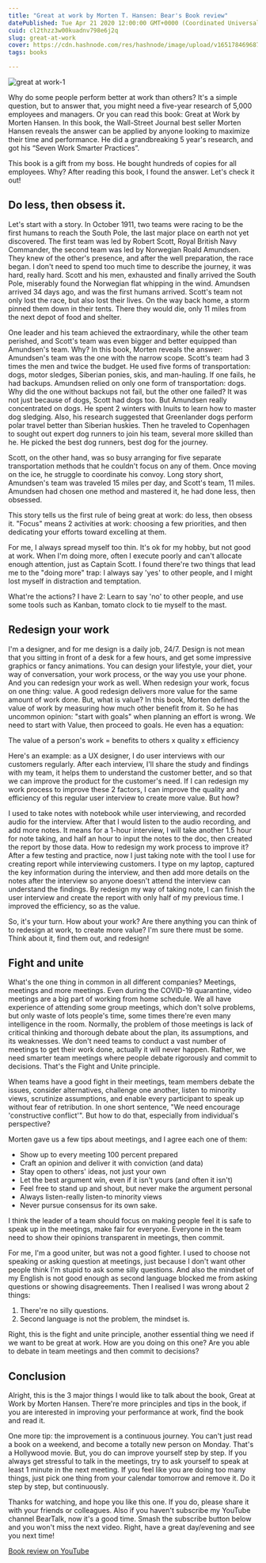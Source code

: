 ```yaml
---
title: "Great at work by Morten T. Hansen: Bear's Book review"
datePublished: Tue Apr 21 2020 12:00:00 GMT+0000 (Coordinated Universal Time)
cuid: cl2thzz3w00kuadnv798e6j2q
slug: great-at-work
cover: https://cdn.hashnode.com/res/hashnode/image/upload/v1651784696879/wzS637RYr.jpg
tags: books

---
```


![great at work-1](https://i.imgur.com/8NwrfGc.jpg)

Why do some people perform better at work than others? It's a simple question, but to answer that, you might need a five-year research of 5,000 employees and managers. Or you can read this book: Great at Work by Morten Hansen. In this book, the Wall-Street Journal best seller Morten Hansen reveals the answer can be applied by anyone looking to maximize their time and performance. He did a grandbreaking 5 year's research, and got his “Seven Work Smarter Practices”. 

This book is a gift from my boss. He bought hundreds of copies for all employees. Why? After reading this book, I found the answer. Let's check it out!

## Do less, then obsess it.

Let's start with a story. In October 1911, two teams were racing to be the first humans to reach the South Pole, the last major place on earth not yet discovered. The first team was led by Robert Scott, Royal British Navy Commander, the second team was led by Norwegian Roald Amundsen. They knew of the other's presence, and after the well preparation, the race began. I don't need to spend too much time to describe the journey, it was hard, really hard. Scott and his men, exhausted and finally arrived the South Pole, miserably found the Norwegian flat whipping in the wind. Amundsen arrived 34 days ago, and was the first humans arrived. Scott's team not only lost the race, but also lost their lives. On the way back home, a storm pinned them down in their tents. There they would die, only 11 miles from the next depot of food and shelter.

One leader and his team achieved the extraordinary, while the other team perished, and Scott's team was even bigger and better equipped than Amundsen's team. Why? In this book, Morten reveals the answer: Amundsen's team was the one with the narrow scope. Scott's team had 3 times the men and twice the budget. He used five forms of transportation: dogs, motor sledges, Siberian ponies, skis, and man-hauling. If one fails, he had backups. Amundsen relied on only one form of transportation: dogs. Why did the one without backups not fail, but the other one failed? It was not just because of dogs, Scott had dogs too. But Amundsen really concentrated on dogs. He spent 2 winters with Inuits to learn how to master dog sledging. Also, his research suggested that Greenlander dogs perform polar travel better than Siberian huskies. Then he traveled to Copenhagen to sought out expert dog runners to join his team, several more skilled than he. He picked the best dog runners, best dog for the journey.

Scott, on the other hand, was so busy arranging for five separate transportation methods that he couldn't focus on any of them. Once moving on the ice, he struggle to coordinate his convoy. Long story short, Amundsen's team was traveled 15 miles per day, and Scott's team, 11 miles. Amundsen had chosen one method and mastered it, he had done less, then obsessed.

This story tells us the first rule of being great at work: do less, then obsess it. "Focus" means 2 activities at work: choosing a few priorities, and then dedicating your efforts toward excelling at them.

For me, I always spread myself too thin. It's ok for my hobby, but not good at work. When I'm doing more, often I execute poorly and can't allocate enough attention, just as Captain Scott. I found there're two things that lead me to the "doing more" trap: I always say 'yes' to other people, and I might lost myself in distraction and temptation. 

What're the actions? I have 2: Learn to say 'no' to other people, and use some tools such as Kanban, tomato clock to tie myself to the mast. 


## Redesign your work

I'm a designer, and for me design is a daily job, 24/7. Design is not mean that you sitting in front of a desk for a few hours, and get some impressive graphics or fancy animations. You can design your lifestyle, your diet, your way of conversation, your work process, or the way you use your phone. And you can redesign your work as well. When redesign your work, focus on one thing: value. A good redesign delivers more value for the same amount of work done. But, what is value? In this book, Morten defined the value of work by measuring how much other benefit from it. So he has uncommon opinion: "start with goals" when planning an effort is wrong. We need to start with Value, then proceed to goals. He even has a equation: 

The value of a person's work = benefits to others  x quality x efficiency

Here's an example: as a UX designer, I do user interviews with our customers regularly. After each interview, I'll share the study and findings with my team, it helps them to understand the customer better, and so that we can improve the product for the customer's need. If I can redesign my work process to improve these 2 factors, I can improve the quality and efficiency of this regular user interview to create more value. But how?

I used to take notes with notebook while user interviewing, and recorded audio for the interview. After that I would listen to the audio recording, and add more notes. It means for a 1-hour interview, I will take another 1.5 hour for note taking, and half an hour to input the notes to the doc, then created the report by those data. How to redesign my work process to improve it? After a few testing and practice, now I just taking note with the tool I use for creating report while interviewing customers. I type on my laptop, captured the key information during the interview, and then add more details on the notes after the interview so anyone doesn't attend the interview can understand the findings. By redesign my way of taking note, I can finish the user interview and create the report with only half of my previous time. I improved the efficiency, so as the value.

So, it's your turn. How about your work? Are there anything you can think of to redesign at work, to create more value? I'm sure there must be some. Think about it, find them out, and redesign!

## Fight and unite

What's the one thing in common in all different companies? Meetings, meetings and more meetings. Even during the COVID-19 quarantine, video meetings are a big part of working from home schedule. We all have experience of attending some group meetings, which don't solve problems, but only waste of lots people's time, some times there're even many intelligence in the room. Normally, the problem of those meetings is lack of critical thinking and thorough debate about the plan, its assumptions, and its weaknesses. We don't need teams to conduct a vast number of meetings to get their work done, actually it will never happen. Rather, we need smarter team meetings where people debate rigorously and commit to decisions. That's the Fight and Unite principle.

When teams have a good fight in their meetings, team members debate the issues, consider alternatives, challenge one another, listen to minority views, scrutinize assumptions, and enable every participant to speak up without fear of retribution. In one short sentence, "We need encourage 'constructive conflict'". But how to do that, especially from individual's perspective? 

Morten gave us a few tips about meetings, and I agree each one of them:

* Show up to every meeting 100 percent prepared
* Craft an opinion and deliver it with conviction (and data) 
* Stay open to others' ideas, not just your own
* Let the best argument win, even if it isn't yours  (and often it isn't) 
* Feel free to stand up and shout, but never make the argument personal
* Always listen-really listen-to minority views
* Never pursue consensus for its own sake.

I think the leader of a team should focus on making people feel it is safe to speak up in the meetings, make fair for everyone. Everyone in the team need to show their opinions transparent in meetings, then commit.

For me, I'm a good uniter, but was not a good fighter. I used to choose not speaking or asking question at meetings, just because I don't want other people think I'm stupid to ask some silly questions. And also the mindset of my English is not good enough as second language blocked me from asking questions or showing disagreements. Then I realised I was wrong about 2 things:

1. There're no silly questions.
2. Second language is not the problem, the mindset is.

Right, this is the fight and unite principle, another essential thing we need if we want to be great at work. How are you doing on this one? Are you able to debate in team meetings and then commit to decisions?

## Conclusion

Alright, this is the 3 major things I would like to talk about the book, Great at Work by Morten Hansen. There're more principles and tips in the book, if you are interested in improving your performance at work, find the book and read it. 

One more tip: the improvement is a continuous journey. You can't just read a book on a weekend, and become a totally new person on Monday. That's a Hollywood movie. But, you do can improve yourself step by step. If you always get stressful to talk in the meetings, try to ask yourself to speak at least 1 minute in the next meeting. If you feel like you are doing too many things, just pick one thing from your calendar tomorrow and remove it. Do it step by step, but continuously.

Thanks for watching, and hope you like this one. If you do, please share it with your friends or colleagues. Also if you haven't subscribe my YouTube channel BearTalk, now it's a good time. Smash the subscribe button below and you won't miss the next video. Right, have a great day/evening and see you next time!


[Book review on YouTube](https://youtu.be/C81-Nt_Hmgg)
